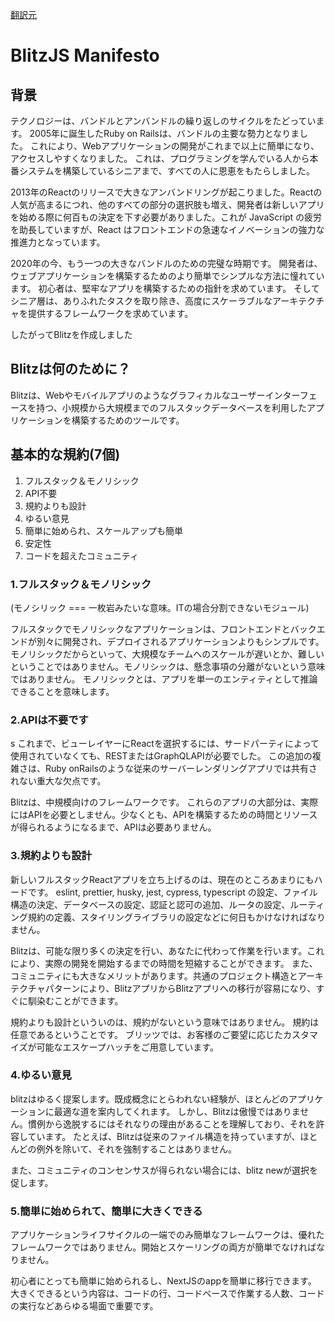 [翻訳元](https://blitzjs.com/docs/manifesto)

# BlitzJS Manifesto

## 背景

テクノロジーは、バンドルとアンバンドルの繰り返しのサイクルをたどっています。
2005年に誕生したRuby on Railsは、バンドルの主要な勢力となりました。
これにより、Webアプリケーションの開発がこれまで以上に簡単になり、アクセスしやすくなりました。
これは、プログラミングを学んでいる人から本番システムを構築しているシニアまで、すべての人に恩恵をもたらしました。

2013年のReactのリリースで大きなアンバンドリングが起こりました。Reactの人気が高まるにつれ、他のすべての部分の選択肢も増え、開発者は新しいアプリを始める際に何百もの決定を下す必要がありました。これが JavaScript の疲労を助長していますが、React はフロントエンドの急速なイノベーションの強力な推進力となっています。

2020年の今、もう一つの大きなバンドルのための完璧な時期です。
開発者は、ウェブアプリケーションを構築するためのより簡単でシンプルな方法に憧れています。
初心者は、堅牢なアプリを構築するための指針を求めています。
そしてシニア層は、ありふれたタスクを取り除き、高度にスケーラブルなアーキテクチャを提供するフレームワークを求めています。

したがってBlitzを作成しました

## Blitzは何のために？

Blitzは、Webやモバイルアプリのようなグラフィカルなユーザーインターフェースを持つ、小規模から大規模までのフルスタックデータベースを利用したアプリケーションを構築するためのツールです。

## 基本的な規約(7個)

1. フルスタック＆モノリシック
2. API不要
3. 規約よりも設計
4. ゆるい意見
5. 簡単に始められ、スケールアップも簡単
6. 安定性
7. コードを超えたコミュニティ

### 1.フルスタック＆モノリシック
(モノシリック === 一枚岩みたいな意味。ITの場合分割できないモジュール)

フルスタックでモノリシックなアプリケーションは、フロントエンドとバックエンドが別々に開発され、デプロイされるアプリケーションよりもシンプルです。
モノリシックだからといって、大規模なチームへのスケールが遅いとか、難しいということではありません。モノリシックは、懸念事項の分離がないという意味ではありません。
モノリシックとは、アプリを単一のエンティティとして推論できることを意味します。

### 2.APIは不要です
s
これまで、ビューレイヤーにReactを選択するには、サードパーティによって使用されていなくても、RESTまたはGraphQLAPIが必要でした。
この追加の複雑さは、Ruby onRailsのような従来のサーバーレンダリングアプリでは共有されない重大な欠点です。

Blitzは、中規模向けのフレームワークです。
これらのアプリの大部分は、実際にはAPIを必要としません。少なくとも、APIを構築するための時間とリソースが得られるようになるまで、APIは必要ありません。

### 3.規約よりも設計

新しいフルスタックReactアプリを立ち上げるのは、現在のところあまりにもハードです。
eslint, prettier, husky, jest, cypress, typescript の設定、ファイル構造の決定、データベースの設定、認証と認可の追加、ルータの設定、ルーティング規約の定義、スタイリングライブラリの設定などに何日もかけなければなりません。

Blitzは、可能な限り多くの決定を行い、あなたに代わって作業を行います。これにより、実際の開発を開始するまでの時間を短縮することができます。
また、コミュニティにも大きなメリットがあります。共通のプロジェクト構造とアーキテクチャパターンにより、BlitzアプリからBlitzアプリへの移行が容易になり、すぐに馴染むことができます。

規約よりも設計といういのは、規約がないという意味ではありません。
規約は任意であるということです。
ブリッツでは、お客様のご要望に応じたカスタマイズが可能なエスケープハッチをご用意しています。

### 4.ゆるい意見

blitzはゆるく提案します。既成概念にとらわれない経験が、ほとんどのアプリケーションに最適な道を案内してくれます。
しかし、Blitzは傲慢ではありません。慣例から逸脱するにはそれなりの理由があることを理解しており、それを許容しています。
たとえば、Blitzは従来のファイル構造を持っていますが、ほとんどの例外を除いて、それを強制することはありません。

また、コミュニティのコンセンサスが得られない場合には、blitz newが選択を促します。

### 5.簡単に始められて、簡単に大きくできる

アプリケーションライフサイクルの一端でのみ簡単なフレームワークは、優れたフレームワークではありません。開始とスケーリングの両方が簡単でなければなりません。

初心者にとっても簡単に始められるし、NextJSのappを簡単に移行できます。
大きくできるという内容は、コードの行、コードベースで作業する人数、コードの実行などあらゆる場面で重要です。